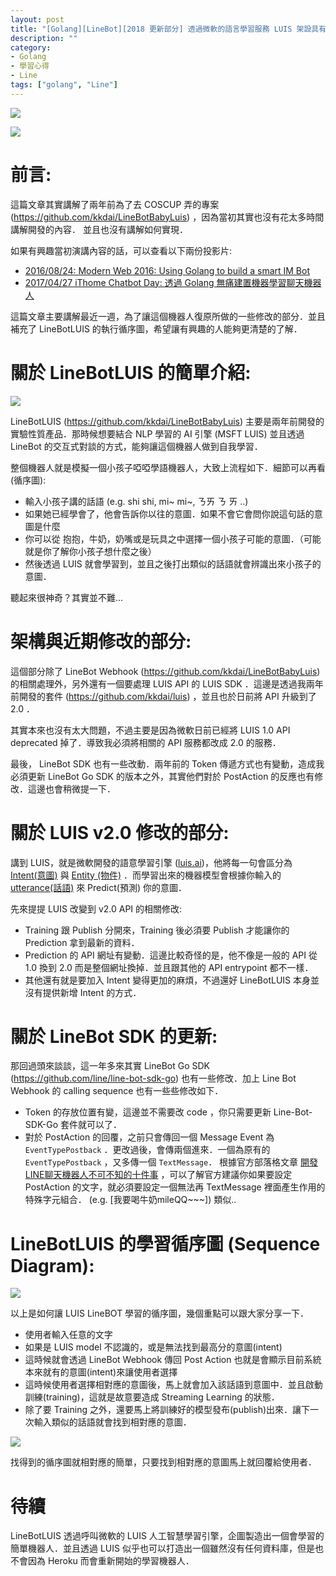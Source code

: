 ```yaml
---
layout: post
title: "[Golang][LineBot][2018 更新部分] 透過微軟的語言學習服務 LUIS 架設具有 AI 對話的聊天機器人"
description: ""
category: 
- Golang
- 學習心得
- Line
tags: ["golang", "Line"]
---
```

![](../images/2018/baby.png)

![](../images/2018/luis_qr.png)

# 前言:

這篇文章其實講解了兩年前為了去 COSCUP 弄的專案(https://github.com/kkdai/LineBotBabyLuis) ，因為當初其實也沒有花太多時間講解開發的內容． 並且也沒有講解如何實現．

如果有興趣當初演講內容的話，可以查看以下兩份投影片:

- [2016/08/24: Modern Web 2016: Using Golang to build a smart IM Bot](http://www.slideshare.net/EvansLin/modern-web-2016-using-golang-to-build-a-smart-im-bot)
- [2017/04/27 iThome Chatbot Day: 透過 Golang 無痛建置機器學習聊天機器人](https://docs.google.com/presentation/d/1OKlV0s8ECdo5efMhgIuwIWvB9mh05v0tygO2LvcvwIc/edit?usp=sharing)

這篇文章主要講解最近一週，為了讓這個機器人復原所做的一些修改的部分．並且補充了 LineBotLUIS 的執行循序圖，希望讓有興趣的人能夠更清楚的了解．

# 關於 LineBotLUIS 的簡單介紹:

![](../images/2018/luis_how_learn.png)

LineBotLUIS (https://github.com/kkdai/LineBotBabyLuis) 主要是兩年前開發的實驗性質產品．那時候想要結合 NLP 學習的 AI 引擎 (MSFT LUIS) 並且透過 LineBot 的交互式對談的方式，能夠讓這個機器人做到自我學習．

整個機器人就是模擬一個小孩子啞啞學語機器人，大致上流程如下．細節可以再看(循序圖):

- 輸入小孩子講的話語 (e.g.  shi shi,  mi~ mi~, ㄋㄞ  ㄋ ㄞ ..)
- 如果她已經學會了，他會告訴你以往的意圖．如果不會它會問你說這句話的意圖是什麼
- 你可以從 抱抱，牛奶，奶嘴或是玩具之中選擇一個小孩子可能的意圖．（可能就是你了解你小孩子想什麼之後）
- 然後透過 LUIS 就會學習到，並且之後打出類似的話語就會辨識出來小孩子的意圖．

聽起來很神奇？其實並不難...

# 架構與近期修改的部分:

這個部分除了 LineBot Webhook (https://github.com/kkdai/LineBotBabyLuis) 的相關處理外，另外還有一個要處理 LUIS API 的 LUIS SDK  ．這邊是透過我兩年前開發的套件 (https://github.com/kkdai/luis) ，並且也於日前將 API 升級到了 2.0 ．

其實本來也沒有太大問題，不過主要是因為微軟日前已經將 LUIS 1.0 API deprecated 掉了．導致我必須將相關的 API 服務都改成 2.0 的服務．

最後， LineBot SDK 也有一些改動．兩年前的 Token 傳遞方式也有變動，造成我必須更新 LineBot Go SDK 的版本之外，其實他們對於 PostAction 的反應也有修改．這邊也會稍微提一下．

# 關於 LUIS v2.0 修改的部分: 

講到 LUIS，就是微軟開發的語意學習引擎 ([luis.ai](https://luis.ai))，他將每一句會區分為 [Intent(意圖)](https://docs.microsoft.com/en-us/azure/cognitive-services/luis/luis-concept-intent) 與 [Entity (物件)](https://docs.microsoft.com/en-us/azure/cognitive-services/luis/luis-concept-entity-types) ．而學習出來的機器模型會根據你輸入的 [utterance(話語)](https://docs.microsoft.com/en-us/azure/cognitive-services/luis/luis-concept-utterance) 來 Predict(預測) 你的意圖．

先來提提 LUIS 改變到 v2.0 API 的相關修改:

- Training 跟 Publish 分開來，Training   後必須要 Publish 才能讓你的 Prediction 拿到最新的資料．
- Prediction 的 API 網址有變動．這邊比較奇怪的是，他不像是一般的 API 從 1.0  換到 2.0 而是整個網址換掉．並且跟其他的 API entrypoint 都不一樣．
- 其他還有就是要加入 Intent 變得更加的麻煩，不過還好 LineBotLUIS 本身並沒有提供新增 Intent 的方式．

# 關於 LineBot SDK 的更新:

那回過頭來談談，這一年多來其實 LineBot Go SDK (https://github.com/line/line-bot-sdk-go) 也有一些修改．加上 Line Bot Webhook 的 calling sequence 也有一些些修改如下．

- Token 的存放位置有變，這邊並不需要改 code ，你只需要更新 Line-Bot-SDK-Go 套件就可以了．
- 對於 PostAction 的回覆，之前只會傳回一個 Message Event 為 `EventTypePostback` ．更改過後，會傳兩個進來．一個為原有的 `EventTypePostback` ，又多傳一個 `TextMessage`． 根據官方部落格文章 [開發LINE聊天機器人不可不知的十件事](https://engineering.linecorp.com/tw/blog/detail/183) ，可以了解官方建議你如果要設定 PostAction 的文字，就必須要設定一個無法再 TextMessage 裡面產生作用的特殊字元組合． (e.g.  [我要喝牛奶mileQQ~~~])  類似.. 

# LineBotLUIS 的學習循序圖 (Sequence Diagram):

![](../images/2018/luis_learning.png)

以上是如何讓 LUIS LineBOT 學習的循序圖，幾個重點可以跟大家分享一下．

- 使用者輸入任意的文字
- 如果是 LUIS model 不認識的，或是無法找到最高分的意圖(intent)
- 這時候就會透過 LineBot Webhook 傳回 Post Action 也就是會顯示目前系統本來就有的意圖(intent)來讓使用者選擇
- 這時候使用者選擇相對應的意圖後，馬上就會加入該話語到意圖中．並且啟動訓練(training)，這就是故意要造成 Streaming Learning 的狀態．
- 除了要 Training 之外，還要馬上將訓練好的模型發布(publish)出來．讓下一次輸入類似的話語就會找到相對應的意圖．




![](../images/2018/luis_predict.png)

找得到的循序圖就相對應的簡單，只要找到相對應的意圖馬上就回覆給使用者．

# 待續

LineBotLUIS 透過呼叫微軟的 LUIS 人工智慧學習引擎，企圖製造出一個會學習的簡單機器人．並且透過 LUIS 似乎也可以打造出一個雖然沒有任何資料庫，但是也不會因為 Heroku 而會重新開始的學習機器人．

